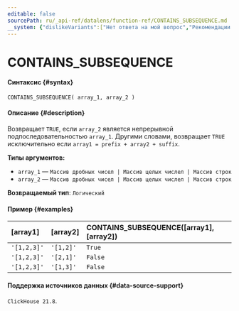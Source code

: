 ```yaml
---
editable: false
sourcePath: ru/_api-ref/datalens/function-ref/CONTAINS_SUBSEQUENCE.md
__system: {"dislikeVariants":["Нет ответа на мой вопрос","Рекомендации не помогли","Содержание не соответствует заголовку","Другое"]}
---
```


# CONTAINS_SUBSEQUENCE



#### Синтаксис {#syntax}


```
CONTAINS_SUBSEQUENCE( array_1, array_2 )
```

#### Описание {#description}
Возвращает `TRUE`, если `array_2` является непрерывной подпоследовательностью `array_1`. Другими словами, возвращает `TRUE` исключительно если `array1 = prefix + array2 + suffix`.

**Типы аргументов:**
- `array_1` — `Массив дробных чисел | Массив целых числел | Массив строк`
- `array_2` — `Массив дробных чисел | Массив целых числел | Массив строк`


**Возвращаемый тип**: `Логический`

#### Пример {#examples}



| **[array1]**   | **[array2]**   | **CONTAINS_SUBSEQUENCE([array1], [array2])**   |
|:---------------|:---------------|:-----------------------------------------------|
| `'[1,2,3]'`    | `'[1,2]'`      | `True`                                         |
| `'[1,2,3]'`    | `'[2,1]'`      | `False`                                        |
| `'[1,2,3]'`    | `'[1,3]'`      | `False`                                        |




#### Поддержка источников данных {#data-source-support}

`ClickHouse 21.8`.
